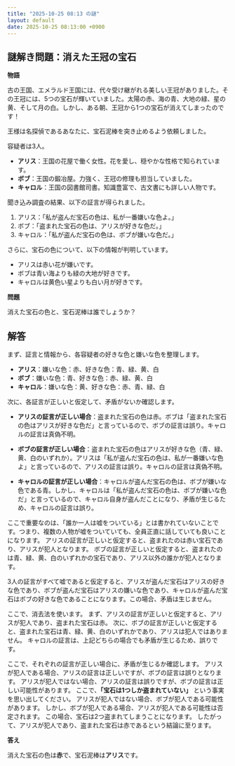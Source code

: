 ```yaml
---
title: "2025-10-25 08:13 の謎"
layout: default
date: 2025-10-25 08:13:00 +0900
---
```

## 謎解き問題：消えた王冠の宝石

**物語**

古の王国、エメラルド王国には、代々受け継がれる美しい王冠がありました。その王冠には、5つの宝石が輝いていました。太陽の赤、海の青、大地の緑、星の黄、そして月の白。しかし、ある朝、王冠から1つの宝石が消えてしまったのです！

王様は名探偵であるあなたに、宝石泥棒を突き止めるよう依頼しました。

容疑者は3人。

*   **アリス**：王国の花屋で働く女性。花を愛し、穏やかな性格で知られています。
*   **ボブ**：王国の鍛冶屋。力強く、王冠の修理も担当していました。
*   **キャロル**：王国の図書館司書。知識豊富で、古文書にも詳しい人物です。

聞き込み調査の結果、以下の証言が得られました。

1.  アリス：「私が盗んだ宝石の色は、私が一番嫌いな色よ。」
2.  ボブ：「盗まれた宝石の色は、アリスが好きな色だ。」
3.  キャロル：「私が盗んだ宝石の色は、ボブが嫌いな色だ。」

さらに、宝石の色について、以下の情報が判明しています。

*   アリスは赤い花が嫌いです。
*   ボブは青い海よりも緑の大地が好きです。
*   キャロルは黄色い星よりも白い月が好きです。

**問題**

消えた宝石の色と、宝石泥棒は誰でしょうか？

## 解答

まず、証言と情報から、各容疑者の好きな色と嫌いな色を整理します。

*   **アリス**：嫌いな色：赤、好きな色：青、緑、黄、白
*   **ボブ**：嫌いな色：青、好きな色：赤、緑、黄、白
*   **キャロル**：嫌いな色：黄、好きな色：赤、青、緑、白

次に、各証言が正しいと仮定して、矛盾がないか確認します。

*   **アリスの証言が正しい場合**：盗まれた宝石の色は赤。ボブは「盗まれた宝石の色はアリスが好きな色だ」と言っているので、ボブの証言は誤り。キャロルの証言は真偽不明。

*   **ボブの証言が正しい場合**：盗まれた宝石の色はアリスが好きな色（青、緑、黄、白のいずれか）。アリスは「私が盗んだ宝石の色は、私が一番嫌いな色よ」と言っているので、アリスの証言は誤り。キャロルの証言は真偽不明。

*   **キャロルの証言が正しい場合**：キャロルが盗んだ宝石の色は、ボブが嫌いな色である青。しかし、キャロルは「私が盗んだ宝石の色は、ボブが嫌いな色だ」と言っているので、キャロル自身が盗んだことになり、矛盾が生じるため、キャロルの証言は誤り。

ここで重要なのは、「誰か一人は嘘をついている」とは書かれていないことです。つまり、複数の人物が嘘をついていても、全員正直に話していても良いことになります。
アリスの証言が正しいと仮定すると、盗まれたのは赤い宝石であり、アリスが犯人となります。
ボブの証言が正しいと仮定すると、盗まれたのは青、緑、黄、白のいずれかの宝石であり、アリス以外の誰かが犯人となります。

3人の証言がすべて嘘であると仮定すると、アリスが盗んだ宝石はアリスの好きな色であり、ボブが盗んだ宝石はアリスの嫌いな色であり、キャロルが盗んだ宝石はボブの好きな色であることになります。この場合、矛盾は生じません。

ここで、消去法を使います。
まず、アリスの証言が正しいと仮定すると、アリスが犯人であり、盗まれた宝石は赤。
次に、ボブの証言が正しいと仮定すると、盗まれた宝石は青、緑、黄、白のいずれかであり、アリスは犯人ではありません。
キャロルの証言は、上記どちらの場合でも矛盾が生じるため、誤りです。

ここで、それぞれの証言が正しい場合に、矛盾が生じるか確認します。
アリスが犯人である場合、アリスの証言は正しいですが、ボブの証言は誤りとなります。
アリスが犯人ではない場合、アリスの証言は誤りですが、ボブの証言は正しい可能性があります。
ここで、**「宝石は1つしか盗まれていない」** という事実を思い出してください。
アリスが犯人ではない場合、ボブが犯人である可能性があります。
しかし、ボブが犯人である場合、アリスが犯人である可能性は否定されます。
この場合、宝石は2つ盗まれてしまうことになります。
したがって、アリスが犯人であり、盗まれた宝石は赤であるという結論に至ります。

**答え**

消えた宝石の色は**赤**で、宝石泥棒は**アリス**です。
